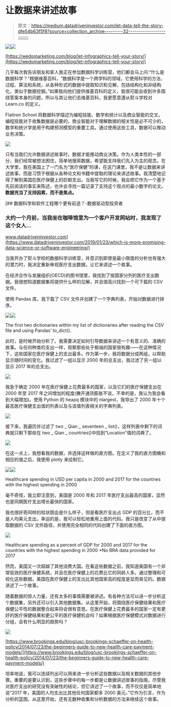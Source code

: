 # 让数据来讲述故事

> 原文：<https://medium.datadriveninvestor.com/let-data-tell-the-story-dfe54b63f5f8?source=collection_archive---------32----------------------->

[![](img/9b59201e2cff97bc42ca038922ee4d94.png)](http://www.track.datadriveninvestor.com/1B9E)![](img/fc357e42a14bb244886c46325e318f48.png)

[https://wedomarketing.com/blog/let-infographics-tell-your-story/](https://wedomarketing.com/blog/let-infographics-tell-your-story/)

几乎每次我告诉朋友和家人我正在参加数据科学训练营，他们都会马上问:“什么是数据科学？”根据维基百科，“数据科学是一个跨学科的领域，它使用科学的方法、过程、算法和系统，从各种形式的数据中提取知识和见解，包括结构化和非结构化，类似于数据挖掘。”如果我向他们提供维基百科的定义，我很可能会收到许多围绕答案本身的问题，所以与其让他们去维基百科，我更愿意遵从熨斗学校对 Learn.co 的定义。

Flatiron School 将数据科学描述为编程技能、数学和统计以及商业智能的交叉。编程技能对于收集数据是必要的，商业智能对于理解数据的相关性是必不可少的，数学和统计学是用于构建预测模型的重要工具。通过使用这些工具，数据可以推动业务决策。

![](img/723e7bde05f67705bb20d44b70fe9f72.png)

只有当我们允许数据讲述故事时，数据才能推动商业决策。作为人类本性的一部分，我们经常被想法困住，简单地搜索数据，希望能支持我们先入为主的观念。在大学里，我在美国上了一门名为“医疗保健”的课，在这门课里，我不是让数据来讲述故事，而是习惯于根据从各种论文和书籍中提取的理论来讲述故事。我清楚地记得了解到美国在医疗保健上的巨额支出。当我写它的时候，我会把它作为一个基于先前阅读的事实来陈述，也许会寻找一篇记录了支持这个观点的最小数字的论文。**数据充当了支持因素，而不是焦点。**

[](https://www.datadriveninvestor.com/2019/01/23/which-is-more-promising-data-science-or-software-engineering/) [## 数据科学和软件工程哪个更有前途？-数据驱动型投资者

### 大约一个月前，当我坐在咖啡馆里为一个客户开发网站时，我发现了这个女人…

www.datadriveninvestor.com](https://www.datadriveninvestor.com/2019/01/23/which-is-more-promising-data-science-or-software-engineering/) 

当我开办了熨斗学校的数据科学训练营，并意识到即使是最小限度的分析也有强大的潜力时，我决定重新审视医疗支出数据，让它来讲述一个故事。

在经济合作与发展组织(OECD)的图书馆里，我找到了按国家分列的医疗支出数据。我很想知道数据集将提供什么样的见解，并且很高兴找到一个可下载的 CSV 文件。

使用 Pandas 库，我下载了 CSV 文件并创建了一个字典列表，开始对数据进行排序。

![](img/67c7587699d5e7b3927a11775183ffde.png)![](img/7293a27d9c84bddbcbd29ebc373edc2f.png)

The first two dictionaries within my list of dictionaries after reading the CSV file and using Pandas’ to_dict().

此时，是时候开始分析了。我需要决定如何引导数据来讲述一个有意义的、准确的故事。与任何种类的支出一样，观察那些处于极端的国家很有趣——在这种情况下，这些国家在医疗保健上的支出最多。作为第一步，我将数据分成两组，以帮助显示随时间的变化。我过滤了一组以显示 2000 年的总支出，我过滤了另一组以显示 2017 年的总支出。

![](img/cf8509b16f38fc57300acba9cf3448e2.png)

我急于确定 2000 年在医疗保健上花费最多的国家，以及它们的医疗保健支出在 2000 年至 2017 年之间增加的程度(撇开通货膨胀不谈，不幸的是，我认为我会看到大幅增加)。使用 Python 的 heapq 模块中的 nlargest，我导出了 2000 年十个最高医疗保健支出值的列表以及与该值列表相关的字典列表。

![](img/f45074b16399ba8f015944290a0bae8e.png)

接下来，我遍历并过滤了 two _ Qian _ seventeen _ list()，这样列表中剩下的词典就只剩下那些在 two _ Qian _ countries()中找到“Location”值的词典了。

![](img/874cf25aae7e0503efdcadaeae24d914.png)

在这一点上，我想看我的数据，并选择这样做的直方图。在定义了我的直方图桶和相应的值之后，我使用 plotly 来绘制它。

![](img/40ea9fdd31a13cf449e9e201b2d14fbf.png)![](img/767aaf47cf7bb1db6e38e639a84b784c.png)

Healthcare spending in USD per capita in 2000 and 2017 for the countries with the highest spending in 2000

毫不奇怪，我立即注意到，美国是 2000 年和 2017 年医疗支出最高的国家，显然也是同期医疗支出增长最快的国家。

我也很好奇同样的柱状图会是什么样子，但是看医疗支出占 GDP 的百分比，而不是人均美元支出。幸运的是，我可以轻松地重用上面的代码。我只是改变了从中提取数据的 CSV 文件路径，并使用完全相同的代码创建了下面的直方图。

![](img/67a0754a11b9ee0fc73f9f09ab7645f2.png)

Healthcare spending as a percent of GDP for 2000 and 2017 for the countries with the highest spending in 2000 *No BRA data provided for 2017

然而，美国又一次超越了其他消费大国。在看这些数据之前，我知道美国有一个非常低效的医疗保健系统，并且在医疗保健上的花费比它的同龄人多。通过整理和可视化这些数据，美国在医疗保健上的支出比其他国家高的程度是显而易见的。数据讲述了一个故事。

随着数据的惊人力量，还有太多的事情需要被讲述。有各种方法可以进一步分析这个数据集，另外还可以引入其他数据集。从这里开始，将围绕医疗保健结果和医疗保健公平性的数据整合起来将会很有意思。在医疗保健上花费最多的国家一定有更好的医疗保健结果和更公平的医疗保健机会吗？如果根据医疗保健模式对数据进行分组，会有什么明显的趋势吗？

![](img/2f0d1662798a1bb81838139470503b9f.png)

[https://www.brookings.edu/blog/usc-brookings-schaeffer-on-health-policy/2014/07/23/the-beginners-guide-to-new-health-care-payment-models/](https://www.brookings.edu/blog/usc-brookings-schaeffer-on-health-policy/2014/07/23/the-beginners-guide-to-new-health-care-payment-models/)

坦率地说，我可以连续列出可以用来进一步分析这些数据以及相关数据的其他步骤。重要的是要认识到，这些步骤中的每一步都是让数据讲述故事的指南。尽管我对医疗支出的研究没有突破性的结论，但它讲述了一个故事，而不仅仅是简单地说“2017 年，美国的人均支出比其他任何国家都多 2000 美元。”它作为引言，作为分析的蓝图。从这里开始，还有无数种收集和分析数据的方法来继续这个故事。